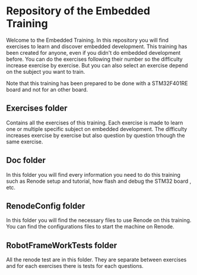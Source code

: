 # Repository of the Embedded Training

Welcome to the Embedded Training.
In this repository you will find exercises to learn and discover embedded development.
This training has been created for anyone, even if you didn't do embedded development before.
You can do the exercises following their number so the difficulty increase exercise by exercise.
But you can also select an exercise depend on the subject you want to train.

Note that this training has been prepared to be done with a STM32F401RE board and not for an other board.

## Exercises folder

Contains all the exercises of this training.
Each exercise is made to learn one or multiple specific subject on embedded development.
The difficulty increases exercise by exercise but also question by question trhough the same exercise.

## Doc folder

In this folder you will find every information you need to do this training such as
Renode setup and tutorial, how flash and debug the STM32 board , etc.

## RenodeConfig folder

In this folder you will find the necessary files to use Renode on this training.
You can find the configurations files to start the machine on Renode.

## RobotFrameWorkTests folder

All the renode test are in this folder.
They are separate between exercises and for each exercises there is tests for each questions.
